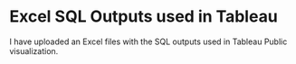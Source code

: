 # Excel SQL Outputs used in Tableau 

I have uploaded an Excel files with the SQL outputs used in Tableau Public visualization.
